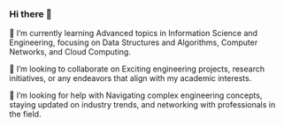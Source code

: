 ### Hi there 👋
🌱 I’m currently learning Advanced topics in Information Science and Engineering, focusing on Data Structures and Algorithms, Computer Networks, and Cloud Computing.

👯 I’m looking to collaborate on Exciting engineering projects, research initiatives, or any endeavors that align with my academic interests.

🤔 I’m looking for help with Navigating complex engineering concepts, staying updated on industry trends, and networking with professionals in the field.
<!--
**Tanishaaaaaaa/Tanishaaaaaaa** is a ✨ _special_ ✨ repository because its `README.md` (this file) appears on your GitHub profile.

Here are some ideas to get you started:

- 🔭 I’m currently working on ...
- 🌱 I’m currently learning ...
- 👯 I’m looking to collaborate on ...
- 🤔 I’m looking for help with ...
- 💬 Ask me about ...
- 📫 How to reach me: ...
- 😄 Pronouns: ...
- ⚡ Fun fact: ...
-->

